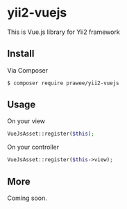 # yii2-vuejs


This is Vue.js library for Yii2 framework 

## Install 
Via Composer
``` bash 
$ composer require prawee/yii2-vuejs
```

## Usage
On your view 
``` php
VueJsAsset::register($this);
```
On your controller
``` php
VueJsAsset::register($this->view);
```
## More 
Coming soon.
